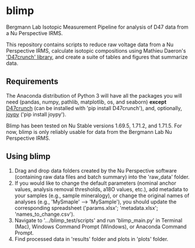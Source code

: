 # blimp
Bergmann Lab Isotopic Measurement Pipeline for analysis of D47 data from a Nu Perspective IRMS.

This repository contains scripts to reduce raw voltage data from a Nu Perspective IRMS, calculate isotopic compositions using Mathieu Daeron's ['D47crunch' library](https://github.com/mdaeron/D47crunch), and create a suite of tables and figures that summarize data.

## Requirements
The Anaconda distribution of Python 3 will have all the packages you will need (pandas, numpy, pathlib, matplotlib, os, and seaborn) **except** [D47crunch](https://github.com/mdaeron/D47crunch) (can be installed with 'pip install D47crunch'), and, optionally, [joypy](https://github.com/sbebo/joypy) ('pip install joypy').

Blimp has been tested on Nu Stable versions 1.69.5, 1.71.2, and 1.71.5. For now, blimp is only reliably usable for data from the Bergmann Lab Nu Perspective IRMS.

## Using blimp
1. Drag and drop data folders created by the Nu Perspective software (containing raw data files and batch summary) into the 'raw_data' folder.
2. If you would like to change the default parameters (nominal anchor values, analysis removal thresholds, a18O values, etc.), add metadata to your samples (e.g., sample mineralogy), or change the original names of analyses (e.g., 'MySmaple' --> 'MySample'), you should update the corresponding spreadsheet ('params.xlsx'; 'metadata.xlsx'; 'names_to_change.csv').
3. Navigate to '.../blimp_test/scripts' and run 'blimp_main.py' in Terminal (Mac), Windows Command Prompt (Windows), or Anaconda Command Prompt.
4. Find processed data in 'results' folder and plots in 'plots' folder.


